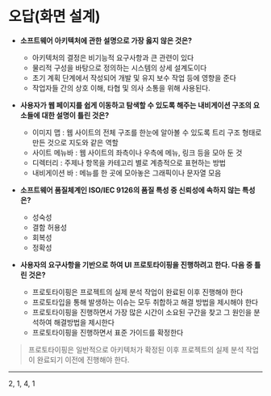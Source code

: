 # 오답(화면 설계)

- **소프트웨어 아키텍처에 관한 설명으로 가장 옳지 않은 것은?**
  - 아키텍처의 결정은 비기능적 요구사항과 큰 관련이 있다
  - 물리적 구성을 바탕으로 정의하는 시스템의 상세 설계도이다
  - 초기 계획 단계에서 작성되어 개발 및 유지 보수 작업 등에 영향을 준다
  - 작업자들 간의 상호 이해, 타협 및 의사 소통을 위해 사용된다.



- **사용자가 웹 페이지를 쉽게 이동하고 탐색할 수 있도록 해주는 내비게이션 구조의 요소들에 대한 설명이 틀린 것은?**
  - 이미지 맵 : 웹 사이트의 전체 구조를 한눈에 알아볼 수 있도록 트리 구조 형태로 만든 것으로 지도와 같은 역할
  - 사이트 메뉴바 : 웹 사이트의 좌측이나 우측에 메뉴, 링크 등을 모아 둔 것
  - 디렉터리 : 주제나 항목을 카테고리 별로 계층적으로 표현하는 방법
  - 내비게이션 바 : 메뉴를 한 곳에 모아놓은 그래픽이나 문자열 모음



- **소프트웨어 품질체계인 ISO/IEC 9126의 품질 특성 중 신뢰성에 속하지 않는 특성은?**

  - 성숙성
  - 결함 허용성
  - 회복성
  - 정확성

  

- **사용자의 요구사항을 기반으로 하여 UI 프로토타이핑을 진행하려고 한다. 다음 중 틀린 것은?**
  - 프로토타이핑은 프로젝트의 실제 분석 작업이 완료된 이후 진행해야 한다
  - 프로토타입을 통해 발생하는 이슈는 모두 취합하고 해결 방법을 제시해야 한다
  - 프로토타이핑을 진행하면서 가장 많은 시간이 소요된 구간을 찾고 그 원인을 분석하여 해결방법을 제시한다
  - 프로토타이핑을 진행하면서 표준 가이드를 확정한다



> 프로토타이핑은 일반적으로 아키텍처가 확정된 이후 프로젝트의 실제 분석 작업이 완료되기 이전에 진행해야 한다.



















--------

2, 1, 4, 1